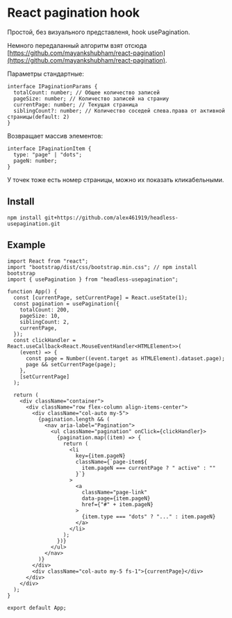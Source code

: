 # React pagination hook

Простой, без визуального представленя, hook usePagination.

Немного передаланный алгоритм взят отсюда [https://github.com/mayankshubham/react-pagination](https://github.com/mayankshubham/react-pagination).

Параметры стандартные:

```tsx
interface IPaginationParams {
  totalCount: number; // Общее количество записей
  pageSize: number; // Количество записей на страниу
  currentPage: number; // Текущая страница
  siblingCount?: number; // Количество соседей слева.права от активной страницы(default: 2)
}
```

Возвращает массив элементов:

```tsx
interface IPaginationItem {
  type: "page" | "dots";
  pageN: number;
}
```

У точек тоже есть номер страницы, можно их показать кликабельными.

## Install

`npm install git+https://github.com/alex461919/headless-usepagination.git`

## Example

```tsx
import React from "react";
import "bootstrap/dist/css/bootstrap.min.css"; // npm install bootstrap
import { usePagination } from "headless-usepagination";

function App() {
  const [currentPage, setCurrentPage] = React.useState(1);
  const pagination = usePagination({
    totalCount: 200,
    pageSize: 10,
    siblingCount: 2,
    currentPage,
  });
  const clickHandler = React.useCallback<React.MouseEventHandler<HTMLElement>>(
    (event) => {
      const page = Number((event.target as HTMLElement).dataset.page);
      page && setCurrentPage(page);
    },
    [setCurrentPage]
  );

  return (
    <div className="container">
      <div className="row flex-column align-items-center">
        <div className="col-auto my-5">
          {pagination.length && (
            <nav aria-label="Pagination">
              <ul className="pagination" onClick={clickHandler}>
                {pagination.map((item) => {
                  return (
                    <li
                      key={item.pageN}
                      className={`page-item${
                        item.pageN === currentPage ? " active" : ""
                      }`}
                    >
                      <a
                        className="page-link"
                        data-page={item.pageN}
                        href={"#" + item.pageN}
                      >
                        {item.type === "dots" ? "..." : item.pageN}
                      </a>
                    </li>
                  );
                })}
              </ul>
            </nav>
          )}
        </div>
        <div className="col-auto my-5 fs-1">{currentPage}</div>
      </div>
    </div>
  );
}

export default App;
```
